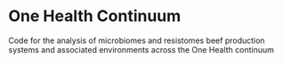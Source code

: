 # One Health Continuum

Code for the analysis of microbiomes and resistomes beef production systems and associated environments across the One Health continuum

